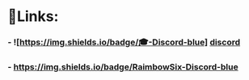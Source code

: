 # 📌Links:
###  - ![https://img.shields.io/badge/🎓-Discord-blue] [discord](https://discord.gg/JKnK6jXxRH)
###  - https://img.shields.io/badge/RaimbowSix-Discord-blue
